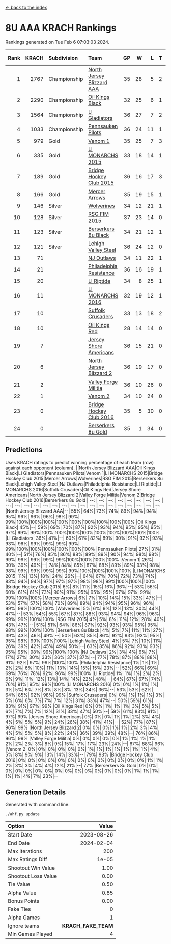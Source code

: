 [<- back to the index](readme.md)
# 8U AAA KRACH Rankings
Rankings generated on Tue Feb  6 07:03:03 2024.

Rank|KRACH|Subdivision|Team|GP|W|L|T|OTW|OTL|SoS|Exp Wins|Win Diff
---:|---:|:---|:---|---:|---:|---:|---:|---:|---:|---:|---:|---:
1|2767|Championship|[North Jersey Blizzard AAA](https://gamesheetstats.com/seasons/3659/teams/140205/schedule)|35|28|5|2|0|0|709|29.8|-0.0
2|2290|Championship|[Oil Kings Black](https://gamesheetstats.com/seasons/3659/teams/140206/schedule)|32|25|6|1|1|0|785|26.3|-0.0
3|1564|Championship|[LI Gladiators](https://gamesheetstats.com/seasons/3659/teams/140201/schedule)|36|27|7|2|1|0|736|28.8|-0.0
4|1033|Championship|[Pennsauken Pilots](https://gamesheetstats.com/seasons/3659/teams/140208/schedule)|36|24|11|1|0|0|853|25.3|-0.0
5|979|Gold|[Venom 1](https://gamesheetstats.com/seasons/3659/teams/140213/schedule)|35|25|7|3|2|1|591|27.3|-0.0
6|335|Gold|[LI MONARCHS 2015](https://gamesheetstats.com/seasons/3659/teams/140198/schedule)|33|18|14|1|0|0|772|19.3|-0.0
7|189|Gold|[Bridge Hockey Club 2015](https://gamesheetstats.com/seasons/3659/teams/140194/schedule)|36|16|17|3|1|3|594|18.3|-0.0
8|166|Gold|[Mercer Arrows](https://gamesheetstats.com/seasons/3659/teams/140202/schedule)|35|19|15|1|2|1|452|20.3|-0.0
9|146|Silver|[Wolverines](https://gamesheetstats.com/seasons/3659/teams/140215/schedule)|34|12|21|1|0|2|820|13.3|-0.0
10|128|Silver|[RSG FIM 2015](https://gamesheetstats.com/seasons/3659/teams/140210/schedule)|37|23|14|0|0|1|414|23.8|-0.0
11|123|Silver|[Berserkers 8u Black](https://gamesheetstats.com/seasons/3659/teams/140192/schedule)|34|21|12|1|0|0|326|22.4|0.0
12|121|Silver|[Lehigh Valley Steel](https://gamesheetstats.com/seasons/3659/teams/140197/schedule)|36|24|12|0|2|0|321|24.8|-0.0
13|71||[NJ Outlaws](https://gamesheetstats.com/seasons/3659/teams/140203/schedule)|34|11|22|1|1|2|666|12.3|-0.0
14|21||[Philadelphia Resistance](https://gamesheetstats.com/seasons/3659/teams/140209/schedule)|36|16|19|1|0|0|187|17.4|0.0
15|20||[LI Riptide](https://gamesheetstats.com/seasons/3659/teams/140200/schedule)|34|8|25|1|0|0|734|9.4|0.0
16|11||[LI MONARCHS 2016](https://gamesheetstats.com/seasons/3659/teams/140199/schedule)|32|19|12|1|3|0|29|20.4|0.0
17|10||[Suffolk Crusaders](https://gamesheetstats.com/seasons/3659/teams/140211/schedule)|33|13|18|2|2|1|151|14.9|0.0
18|10||[Oil Kings Red](https://gamesheetstats.com/seasons/3659/teams/140207/schedule)|28|14|14|0|0|2|152|14.9|0.0
19|7||[Jersey Shore Americans](https://gamesheetstats.com/seasons/3659/teams/140196/schedule)|36|15|21|0|0|2|114|15.9|0.0
20|6||[North Jersey Blizzard 2](https://gamesheetstats.com/seasons/3659/teams/140204/schedule)|36|19|17|0|3|2|28|19.9|0.0
21|2||[Valley Forge Militia](https://gamesheetstats.com/seasons/3659/teams/140212/schedule)|36|10|26|0|0|1|204|10.9|0.0
22|1||[Venom 2](https://gamesheetstats.com/seasons/3659/teams/140214/schedule)|34|10|24|0|2|1|26|10.9|0.0
23|0||[Bridge Hockey Club 2016](https://gamesheetstats.com/seasons/3659/teams/140195/schedule)|35|5|30|0|0|2|22|5.9|0.0
24|0||[Berserkers 8u Gold](https://gamesheetstats.com/seasons/3659/teams/140193/schedule)|35|1|34|0|1|0|13|1.9|0.0

## Predictions
Uses KRACH ratings to predict winning percentage of each team (row) against each opponent (column).
||North Jersey Blizzard AAA|Oil Kings Black|LI Gladiators|Pennsauken Pilots|Venom 1|LI MONARCHS 2015|Bridge Hockey Club 2015|Mercer Arrows|Wolverines|RSG FIM 2015|Berserkers 8u Black|Lehigh Valley Steel|NJ Outlaws|Philadelphia Resistance|LI Riptide|LI MONARCHS 2016|Suffolk Crusaders|Oil Kings Red|Jersey Shore Americans|North Jersey Blizzard 2|Valley Forge Militia|Venom 2|Bridge Hockey Club 2016|Berserkers 8u Gold
| --: | --: | --: | --: | --: | --: | --: | --: | --: | --: | --: | --: | --: | --: | --: | --: | --: | --: | --: | --: | --: | --: | --: | --: | --: 
|North Jersey Blizzard AAA|--| 55%| 64%| 73%| 74%| 89%| 94%| 94%| 95%| 96%| 96%| 96%| 98%| 99%| 99%|100%|100%|100%|100%|100%|100%|100%|100%|100%
|Oil Kings Black| 45%|--| 59%| 69%| 70%| 87%| 92%| 93%| 94%| 95%| 95%| 95%| 97%| 99%| 99%|100%|100%|100%|100%|100%|100%|100%|100%|100%
|LI Gladiators| 36%| 41%|--| 60%| 61%| 82%| 89%| 90%| 91%| 92%| 93%| 93%| 96%| 99%| 99%| 99%| 99%| 99%|100%|100%|100%|100%|100%|100%
|Pennsauken Pilots| 27%| 31%| 40%|--| 51%| 76%| 85%| 86%| 88%| 89%| 89%| 90%| 94%| 98%| 98%| 99%| 99%| 99%| 99%| 99%|100%|100%|100%|100%
|Venom 1| 26%| 30%| 39%| 49%|--| 74%| 84%| 85%| 87%| 88%| 89%| 89%| 93%| 98%| 98%| 99%| 99%| 99%| 99%| 99%|100%|100%|100%|100%
|LI MONARCHS 2015| 11%| 13%| 18%| 24%| 26%|--| 64%| 67%| 70%| 72%| 73%| 74%| 83%| 94%| 94%| 97%| 97%| 97%| 98%| 98%| 99%|100%|100%|100%
|Bridge Hockey Club 2015|  6%|  8%| 11%| 15%| 16%| 36%|--| 53%| 56%| 60%| 61%| 61%| 73%| 90%| 91%| 95%| 95%| 95%| 97%| 97%| 99%| 99%|100%|100%
|Mercer Arrows|  6%|  7%| 10%| 14%| 15%| 33%| 47%|--| 53%| 57%| 57%| 58%| 70%| 89%| 89%| 94%| 94%| 95%| 96%| 96%| 99%| 99%|100%|100%
|Wolverines|  5%|  6%|  9%| 12%| 13%| 30%| 44%| 47%|--| 53%| 54%| 55%| 67%| 87%| 88%| 93%| 94%| 94%| 96%| 96%| 99%| 99%|100%|100%
|RSG FIM 2015|  4%|  5%|  8%| 11%| 12%| 28%| 40%| 43%| 47%|--| 51%| 51%| 64%| 86%| 87%| 92%| 93%| 93%| 95%| 95%| 98%| 99%|100%|100%
|Berserkers 8u Black|  4%|  5%|  7%| 11%| 11%| 27%| 39%| 43%| 46%| 49%|--| 50%| 63%| 85%| 86%| 92%| 93%| 93%| 95%| 95%| 98%| 99%|100%|100%
|Lehigh Valley Steel|  4%|  5%|  7%| 10%| 11%| 26%| 39%| 42%| 45%| 49%| 50%|--| 63%| 85%| 86%| 92%| 93%| 93%| 95%| 95%| 98%| 99%|100%|100%
|NJ Outlaws|  2%|  3%|  4%|  6%|  7%| 17%| 27%| 30%| 33%| 36%| 37%| 37%|--| 77%| 78%| 87%| 88%| 88%| 91%| 92%| 97%| 99%|100%|100%
|Philadelphia Resistance|  1%|  1%|  1%|  2%|  2%|  6%| 10%| 11%| 13%| 14%| 15%| 15%| 23%|--| 52%| 66%| 69%| 69%| 76%| 78%| 92%| 96%| 99%|100%
|LI Riptide|  1%|  1%|  1%|  2%|  2%|  6%|  9%| 11%| 12%| 13%| 14%| 14%| 22%| 48%|--| 64%| 67%| 67%| 74%| 76%| 91%| 95%| 99%|100%
|LI MONARCHS 2016|  0%|  0%|  1%|  1%|  1%|  3%|  5%|  6%|  7%|  8%|  8%|  8%| 13%| 34%| 36%|--| 53%| 53%| 62%| 64%| 85%| 92%| 98%| 99%
|Suffolk Crusaders|  0%|  0%|  1%|  1%|  1%|  3%|  5%|  6%|  6%|  7%|  7%|  7%| 12%| 31%| 33%| 47%|--| 50%| 59%| 61%| 83%| 91%| 97%| 99%
|Oil Kings Red|  0%|  0%|  1%|  1%|  1%|  3%|  5%|  5%|  6%|  7%|  7%|  7%| 12%| 31%| 33%| 47%| 50%|--| 59%| 61%| 83%| 91%| 97%| 99%
|Jersey Shore Americans|  0%|  0%|  0%|  1%|  1%|  2%|  3%|  4%|  4%|  5%|  5%|  5%|  9%| 24%| 26%| 38%| 41%| 41%|--| 52%| 77%| 87%| 96%| 99%
|North Jersey Blizzard 2|  0%|  0%|  0%|  1%|  1%|  2%|  3%|  4%|  4%|  5%|  5%|  5%|  8%| 22%| 24%| 36%| 39%| 39%| 48%|--| 76%| 86%| 96%| 99%
|Valley Forge Militia|  0%|  0%|  0%|  0%|  0%|  1%|  1%|  1%|  1%|  2%|  2%|  2%|  3%|  8%|  9%| 15%| 17%| 17%| 23%| 24%|--| 67%| 88%| 96%
|Venom 2|  0%|  0%|  0%|  0%|  0%|  0%|  1%|  1%|  1%|  1%|  1%|  1%|  1%|  4%|  5%|  8%|  9%|  9%| 13%| 14%| 33%|--| 79%| 93%
|Bridge Hockey Club 2016|  0%|  0%|  0%|  0%|  0%|  0%|  0%|  0%|  0%|  0%|  0%|  0%|  0%|  1%|  1%|  2%|  3%|  3%|  4%|  4%| 12%| 21%|--| 77%
|Berserkers 8u Gold|  0%|  0%|  0%|  0%|  0%|  0%|  0%|  0%|  0%|  0%|  0%|  0%|  0%|  0%|  0%|  1%|  1%|  1%|  1%|  1%|  4%|  7%| 23%|--

## Generation Details

Generated with command line:
```
./ahf.py update
```

| Option | Value |
| :----- | ----: |
| Start Date | 2023-08-26 |
| End Date | 2024-02-04 |
| Max Iterations | 200 |
| Max Ratings Diff | 1e-05 |
| Shootout Win Value | 1.00 |
| Shootout Loss Value | 0.00 |
| Tie Value | 0.50 |
| Alpha Value | 0.85 |
| Bonus Points | 0.00 |
| Fake Ties | 0 |
| Alpha Games | 1 |
| Ignore teams | __KRACH_FAKE_TEAM__ |
| Min Games Played | 4 |

